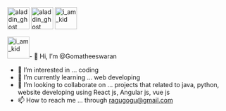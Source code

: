 <img src='https://stickers.gg/assets/stickers/4606-kurzgesagt.png' alt='aladdin_ghost' height=50px width=50px>
<img src='https://camo.githubusercontent.com/56031e0c5315337e3eddcfe0db42dc2dd8c688692aed569b08547786b5f12e0c/68747470733a2f2f692e6962622e636f2f68374436387a792f6f63746f6361742d72656d6f766562672d707265766965772e706e67' alt='aladdin_ghost' height=50px width=50px>

<img src='https://media.giphy.com/media/p5ctpqMiVEC7rGzxXY/giphy.gif' alt='i_am_kid' height=50px width=50px>

<img src='https://media.giphy.com/media/Dd4u286E56f1CA05Qd/giphy.gif' alt='i_am_kid' height=50px width=50px>- 👋 Hi, I’m @Gomatheeswaran
- 👀 I’m interested in ... coding
- 🌱 I’m currently learning ... web developing
- 💞️ I’m looking to collaborate on ... projects that related to java, python, website developing using React js, Angular js, vue js
- 📫 How to reach me ... through ragugogu@gmail.com

<!---
Gomatheeswaran/Gomatheeswaran is a ✨ special ✨ repository because its `README.md` (this file) appears on your GitHub profile.
You can click the Preview link to take a look at your changes.
--->
